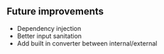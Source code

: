 

## Future improvements
- Dependency injection
- Better input sanitation
- Add built in converter between internal/external